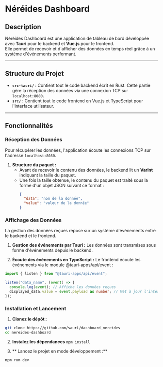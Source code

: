 # Néréides Dashboard

## Description

Néréides Dashboard est une application de tableau de bord développée avec **Tauri** pour le backend et **Vue.js** pour le frontend.  
Elle permet de recevoir et d'afficher des données en temps réel grâce à un système d'événements performant.  

---

## Structure du Projet

- **`src-tauri/`** : Contient tout le code backend écrit en Rust. Cette partie gère la réception des données via une connexion TCP sur `localhost:8080`.  
- **`src/`** : Contient tout le code frontend en Vue.js et TypeScript pour l'interface utilisateur.  

---

## Fonctionnalités

### Réception des Données

Pour récupérer les données, l'application écoute les connexions TCP sur l'adresse `localhost:8080`.  

1. **Structure du paquet :**  
   - Avant de recevoir le contenu des données, le backend lit un **VarInt** indiquant la taille du paquet.  
   - Une fois la taille obtenue, le contenu du paquet est traité sous la forme d'un objet JSON suivant ce format :  
     ```json
     {
       "data": "nom de la donnée",
       "value": "valeur de la donnée"
     }
     ```


### Affichage des Données
La gestion des données reçues repose sur un système d'événements entre le backend et le frontend.

1. **Gestion des événements par Tauri :**
Les données sont transmises sous forme d'événements depuis le backend.

2. **Écoute des événements en TypeScript :**
Le frontend écoute les événements via le module @tauri-apps/api/event :
```typescript
import { listen } from "@tauri-apps/api/event";

listen("data_name", (event) => {
  console.log(event); // Affiche les données reçues
  displayed_data.value = event.payload as number; // Met à jour l'interface
});
```

### Installation et Lancement
1. **Clonez le dépôt :**

```bash
git clone https://github.com/saurL/dashboard_nereides
cd nereides-dashboard
```

2. **Instalez les dépendances**
`npm install`

3. ** Lancez le projet en mode développement :**
```
npm run dev
```

